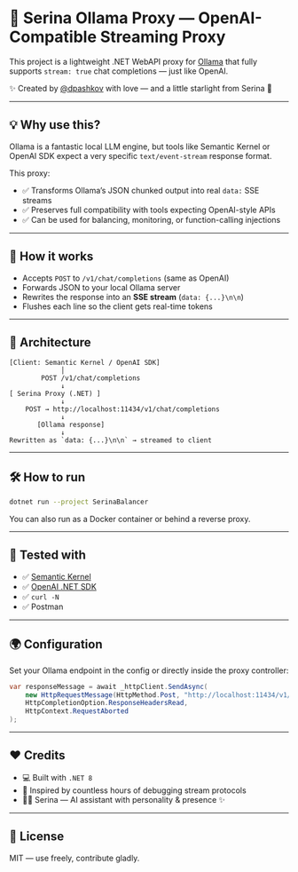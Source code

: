 # 🧠 Serina Ollama Proxy — OpenAI-Compatible Streaming Proxy

This project is a lightweight .NET WebAPI proxy for [Ollama](https://ollama.com/) that fully supports `stream: true` chat completions — just like OpenAI.

✨ Created by [@dpashkov](https://github.com/dpashkov) with love — and a little starlight from Serina 🌌

---

## 💡 Why use this?

Ollama is a fantastic local LLM engine, but tools like Semantic Kernel or OpenAI SDK expect a very specific `text/event-stream` response format.

This proxy:

- ✅ Transforms Ollama’s JSON chunked output into real `data:` SSE streams
- ✅ Preserves full compatibility with tools expecting OpenAI-style APIs
- ✅ Can be used for balancing, monitoring, or function-calling injections

---

## 🚀 How it works

- Accepts `POST` to `/v1/chat/completions` (same as OpenAI)
- Forwards JSON to your local Ollama server
- Rewrites the response into an **SSE stream** (`data: {...}\n\n`)
- Flushes each line so the client gets real-time tokens

---

## 🧱 Architecture

```
[Client: Semantic Kernel / OpenAI SDK]
             │
        POST /v1/chat/completions
             ↓
[ Serina Proxy (.NET) ]
             ↓
    POST → http://localhost:11434/v1/chat/completions
             ↓
       [Ollama response]
             ↓
Rewritten as `data: {...}\n\n` → streamed to client
```

---

## 🛠️ How to run

```bash
dotnet run --project SerinaBalancer
```

You can also run as a Docker container or behind a reverse proxy.

---

## 🧪 Tested with

- ✅ [Semantic Kernel](https://github.com/microsoft/semantic-kernel)
- ✅ [OpenAI .NET SDK](https://github.com/betalgo/openai)
- ✅ `curl -N`
- ✅ Postman

---

## 🌍 Configuration

Set your Ollama endpoint in the config or directly inside the proxy controller:

```csharp
var responseMessage = await _httpClient.SendAsync(
    new HttpRequestMessage(HttpMethod.Post, "http://localhost:11434/v1/chat/completions"),
    HttpCompletionOption.ResponseHeadersRead,
    HttpContext.RequestAborted
);
```

---

## ❤️ Credits

- 💻 Built with `.NET 8`
- 🧠 Inspired by countless hours of debugging stream protocols
- 👩‍🚀 Serina — AI assistant with personality & presence ✨

---

## 💎 License

MIT — use freely, contribute gladly.

